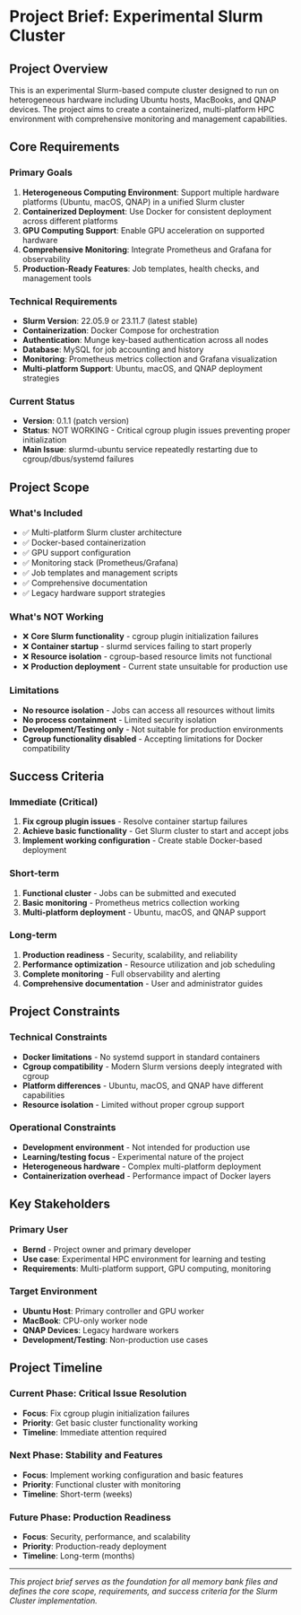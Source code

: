 # Project Brief: Experimental Slurm Cluster

## Project Overview

This is an experimental Slurm-based compute cluster designed to run on heterogeneous hardware including Ubuntu hosts, MacBooks, and QNAP devices. The project aims to create a containerized, multi-platform HPC environment with comprehensive monitoring and management capabilities.

## Core Requirements

### Primary Goals
1. **Heterogeneous Computing Environment**: Support multiple hardware platforms (Ubuntu, macOS, QNAP) in a unified Slurm cluster
2. **Containerized Deployment**: Use Docker for consistent deployment across different platforms
3. **GPU Computing Support**: Enable GPU acceleration on supported hardware
4. **Comprehensive Monitoring**: Integrate Prometheus and Grafana for observability
5. **Production-Ready Features**: Job templates, health checks, and management tools

### Technical Requirements
- **Slurm Version**: 22.05.9 or 23.11.7 (latest stable)
- **Containerization**: Docker Compose for orchestration
- **Authentication**: Munge key-based authentication across all nodes
- **Database**: MySQL for job accounting and history
- **Monitoring**: Prometheus metrics collection and Grafana visualization
- **Multi-platform Support**: Ubuntu, macOS, and QNAP deployment strategies

### Current Status
- **Version**: 0.1.1 (patch version)
- **Status**: NOT WORKING - Critical cgroup plugin issues preventing proper initialization
- **Main Issue**: slurmd-ubuntu service repeatedly restarting due to cgroup/dbus/systemd failures

## Project Scope

### What's Included
- ✅ Multi-platform Slurm cluster architecture
- ✅ Docker-based containerization
- ✅ GPU support configuration
- ✅ Monitoring stack (Prometheus/Grafana)
- ✅ Job templates and management scripts
- ✅ Comprehensive documentation
- ✅ Legacy hardware support strategies

### What's NOT Working
- ❌ **Core Slurm functionality** - cgroup plugin initialization failures
- ❌ **Container startup** - slurmd services failing to start properly
- ❌ **Resource isolation** - cgroup-based resource limits not functional
- ❌ **Production deployment** - Current state unsuitable for production use

### Limitations
- **No resource isolation** - Jobs can access all resources without limits
- **No process containment** - Limited security isolation
- **Development/Testing only** - Not suitable for production environments
- **Cgroup functionality disabled** - Accepting limitations for Docker compatibility

## Success Criteria

### Immediate (Critical)
1. **Fix cgroup plugin issues** - Resolve container startup failures
2. **Achieve basic functionality** - Get Slurm cluster to start and accept jobs
3. **Implement working configuration** - Create stable Docker-based deployment

### Short-term
1. **Functional cluster** - Jobs can be submitted and executed
2. **Basic monitoring** - Prometheus metrics collection working
3. **Multi-platform deployment** - Ubuntu, macOS, and QNAP support

### Long-term
1. **Production readiness** - Security, scalability, and reliability
2. **Performance optimization** - Resource utilization and job scheduling
3. **Complete monitoring** - Full observability and alerting
4. **Comprehensive documentation** - User and administrator guides

## Project Constraints

### Technical Constraints
- **Docker limitations** - No systemd support in standard containers
- **Cgroup compatibility** - Modern Slurm versions deeply integrated with cgroup
- **Platform differences** - Ubuntu, macOS, and QNAP have different capabilities
- **Resource isolation** - Limited without proper cgroup support

### Operational Constraints
- **Development environment** - Not intended for production use
- **Learning/testing focus** - Experimental nature of the project
- **Heterogeneous hardware** - Complex multi-platform deployment
- **Containerization overhead** - Performance impact of Docker layers

## Key Stakeholders

### Primary User
- **Bernd** - Project owner and primary developer
- **Use case**: Experimental HPC environment for learning and testing
- **Requirements**: Multi-platform support, GPU computing, monitoring

### Target Environment
- **Ubuntu Host**: Primary controller and GPU worker
- **MacBook**: CPU-only worker node
- **QNAP Devices**: Legacy hardware workers
- **Development/Testing**: Non-production use cases

## Project Timeline

### Current Phase: Critical Issue Resolution
- **Focus**: Fix cgroup plugin initialization failures
- **Priority**: Get basic cluster functionality working
- **Timeline**: Immediate attention required

### Next Phase: Stability and Features
- **Focus**: Implement working configuration and basic features
- **Priority**: Functional cluster with monitoring
- **Timeline**: Short-term (weeks)

### Future Phase: Production Readiness
- **Focus**: Security, performance, and scalability
- **Priority**: Production-ready deployment
- **Timeline**: Long-term (months)

---

*This project brief serves as the foundation for all memory bank files and defines the core scope, requirements, and success criteria for the Slurm Cluster implementation.* 